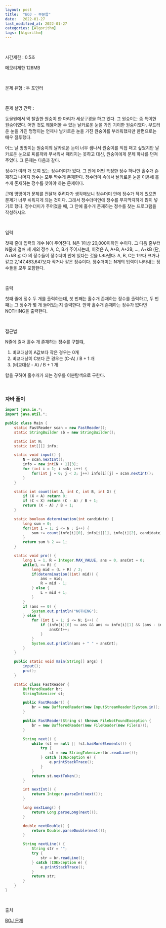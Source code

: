 ```yaml
---
layout: post
title:  "BOJ - 부분합"
date:   2022-01-27
last_modified_at: 2022-01-27
categories: [Algorithm]
tags: [Algorithm]
---
```


<br/>

시간제한 : 0.5초

메모리제한 128MB

<br/>

문제 유형 : 두 포인터

<br/>

문제 설명 간략 :    

동물원에서 막 탈출한 원숭이 한 마리가 세상구경을 하고 있다.
그 원숭이는 좀 특이한 원숭이였다. 어떤 것도 꿰뚫어볼 수 있는 날카로운 눈을 가진 기이한 원숭이였다.
부드러운 눈을 가진 멍멍이는 언제나 날카로운 눈을 가진 원숭이를 부러워했지만 한편으로는 매우 질투했다.

어느 날 멍멍이는 원숭이의 날카로운 눈이 너무 샘나서 원숭이를 직접 패고 싶었지만 날카로운 눈으로 찌를까봐 무서워서 때리지는 못하고 대신, 원숭이에게 문제 하나를 던져주었다.
그 문제는 다음과 같다.

정수가 여러 개 모여 있는 정수더미가 있다.
그 안에 어떤 특정한 정수 하나만 홀수개 존재하고 나머지 정수는 모두 짝수개 존재한다.
정수더미 속에서 날카로운 눈을 이용해 홀수개 존재하는 정수를 찾아야 하는 문제이다.

근데 멍멍이가 문제를 전달해 주려다가 생각해보니 정수더미 안에 정수가 적게 있으면 문제가 너무 쉬워지게 되는 것이다.
그래서 정수더미안에 정수를 무지막지하게 많이 넣기로 했다.
정수더미가 주어졌을 때, 그 안에 홀수개 존재하는 정수를 찾는 프로그램을 작성하시오.

<br/>

입력

첫째 줄에 입력의 개수 N이 주어진다. N은 1이상 20,000이하인 수이다.
그 다음 줄부터 N줄에 걸쳐 세 개의 정수 A, C, B가 주어지는데,
이것은 A, A+B, A+2B, ..., A+kB (단, A+kB ≦ C) 의 정수들이 정수더미 안에 있다는 것을 나타낸다.
A, B, C는 1보다 크거나 같고 2,147,483,647보다 작거나 같은 정수이다.
정수더미는 N개의 입력이 나타내는 정수들을 모두 포함한다.


<br/>

출력

첫째 줄에 정수 두 개를 출력하는데, 첫 번째는 홀수개 존재하는 정수를 출력하고, 두 번째는 그 정수가 몇 개 들어있는지 출력한다.
만약 홀수개 존재하는 정수가 없다면 NOTHING을 출력한다.



<br/>
   
접근법

N줄에 걸쳐 홀수 개 존재하는 정수를 구할떄,
1. 비교대상이 A값보다 작은 경우는 0개
2. 비교대상이 C보다 큰 경우는 (C-A) / B + 1 개
3. (비교대상 - A) / B + 1 개

합을 구하여 홀수개가 되는 경우를 이분탐색으로 구한다.


<br/>

### 자바 풀이

```java
import java.io.*;
import java.util.*;

public class Main {
    static FastReader scan = new FastReader();
    static StringBuilder sb = new StringBuilder();

    static int N;
    static int[][] info;

    static void input() {
        N = scan.nextInt();
        info = new int[N + 1][3];
        for (int i = 1; i <=N; i++) {
            for(int j = 0; j < 3; j++) info[i][j] = scan.nextInt();
        }
    }

    static int count(int A, int C, int B, int X) {
        if (X < A) return 0;
        if (C < X) return (C - A) / B + 1;
        return (X - A) / B + 1;
    }

    static boolean determination(int candidate) {
        long sum = 0;
        for(int i = 1; i <= N ; i++) {
            sum += count(info[i][0], info[i][1], info[i][2], candidate);
        }
        return sum % 2 == 1;
    }

    static void pro() {
        long L = 1, R = Integer.MAX_VALUE, ans = 0, ansCnt = 0;
        while(L <= R) {
            long mid = (L + R) / 2;
            if(determination((int) mid)) {
                ans = mid;
                R = mid - 1;
            } else {
                L = mid + 1;
            }
        }
        if (ans == 0) {
            System.out.println("NOTHING");
        } else {
            for (int i = 1; i <= N; i++) {
                if (info[i][0] <= ans && ans <= info[i][1] && (ans - info[i][0]) % info[i][2] == 0) {
                    ansCnt++;
                }
            }
            System.out.println(ans + " " + ansCnt);
        }
    }

    public static void main(String[] args) {
        input();
        pro();
    }

    static class FastReader {
        BufferedReader br;
        StringTokenizer st;

        public FastReader() {
            br = new BufferedReader(new InputStreamReader(System.in));
        }

        public FastReader(String s) throws FileNotFoundException {
            br = new BufferedReader(new FileReader(new File(s)));
        }

        String next() {
            while (st == null || !st.hasMoreElements()) {
                try {
                    st = new StringTokenizer(br.readLine());
                } catch (IOException e) {
                    e.printStackTrace();
                }
            }
            return st.nextToken();
        }

        int nextInt() {
            return Integer.parseInt(next());
        }

        long nextLong() {
            return Long.parseLong(next());
        }

        double nextDouble() {
            return Double.parseDouble(next());
        }

        String nextLine() {
            String str = "";
            try {
                str = br.readLine();
            } catch (IOException e) {
                e.printStackTrace();
            }
            return str;
        }
    }
}

```

<br/>

출처

[BOJ 문제](https://www.acmicpc.net/problem/1806)